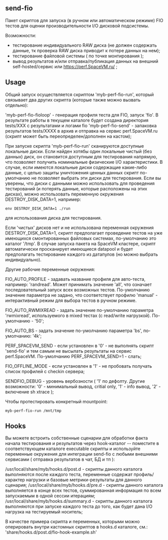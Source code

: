 ## send-fio

Пакет скриптов для запуска (в ручном или автоматическом режиме) FIO тестов для оценки производительности I/O дисковой подсистемы.

Возможности:

 - тестирование индивидуального RAW диска (не должен содержать данные, тк проверка RAW диска приводит к потере данных на нем);
 - тестирование файловой системы ( по точке монтирования );
 - вывод результатов и/или отправка/публикация данных на внешний self-hosted/сервис или https://perf.SpaceVM.ru/ ;

## Usage

Общий запуск осуществляется скриптом 'myb-perf-fio-run', который связывает два других скрипта (которые также можно вызвать отдельно):

 'myb-perf-fio-fioloop'  - генерация профиля теста для FIO, запуск 'fio'. В результате работы в текущем каталоге будет создана директория tests/XXX с результатами и логами fio
 'myb-perf-fio-send' - запаковка результатов tests/XXXX в архив и отправка на сервис perf.SpaceVM.ru (скрипт может быть переопределен/дополнен на кастом);

При запуске скрипта 'myb-perf-fio-run' сканируются доступные локальные диски. Если найден хотябы один локальные чистый (без данных) диск, он становится доступным
для тестирования напрямую, что позволяет получить номинальные физические I/O характеристики. В случае, если имеются локальные диски содержащие какие-либо данные,
с целью защиты уничтожения ценных данных скрипт по-умолчанию не позволяет выбрать эти диски для тестирования. Если вы уверены, что диски с данными можно
использовать для проведения тестирований (и потерять данные, которые расположены на этих дисках), можно использовать переменную окружения DESTROY_DISK_DATA=1, например:

```
env DESTROY_DISK_DATA=1 ./run
```

для использования диска для тестирования.

Если 'чистых' дисков нет и не использована переменная окружения DESTROY_DISK_DATA=1, скрипт предполагает проведение тестов на уже имеющихся смонтированных файловых системах,
по-умолчанию это каталог '/tmp'. В случае запуска пакета на SpaceVM кластере, скрипт автоматически просканирует имеющиеся datapool и будет предполагать тестирование
каждого из датапулов (но можно выбрать индивидуально).

Другие рабочие переменные окружения:

FIO_AUTO_PROFILE   - задавать название профиля для авто-теста, например: 'randread'. Может принимать значение 'all', что означает последовательный запуск всех возможных тестов.
                     По-умолчанию значение параметра не задано, что соответствует профилю 'manual' - интерактивный режим для выбора тестов в ручном режиме.

FIO_AUTO_RWMIXREAD - задать значение по-умолчанию параметра 'rwmixread', используемого в mixed тестах (с read/write нагрузкой). По-умолчанию - '50';

FIO_AUTO_BS        - задать значение по-умолчанию параметра 'bs', по-умолчанию: '4k';

PERF_SPACEVM_SEND  - если установлен в '0' - не выполнять скрипт 'send-fio' и тем самым не высылать результаты на сервис perf.SpaceVM. По-умолчанию PERF_SPACEVM_SEND=1 - слать;

FIO_OFFLINE_MODE   - если установлен в '1' - не пробовать получать список профилей с checkin сервера;

SENDFIO_DEBUG      - уровень вербозности ( '1' по дефолту. Другие возможности: '0' - минимальный вывод, critial only, '1' - info вывод, '2' - включение sh xtrace );

Чтобы протестировать конкретный mountpoint:

```
myb-perf-fio-run /mnt/tmp
```


## Hooks

Вы можете встроить собственные сценарии для обработки факта начала тестирования и результатов через hook-каталог -- поместите в соответствующем каталоге executable скрипты и 
используйте переменные окружения для интеграции send-fio с любыми внешними сервисами ( отправка результатов в чат, БД и тп ):

/usr/local/share/myb/hooks.d/post.d - скрипты данного каталога выполняются после каждого теста, переменные содержат профиль/характер нагрузки и базовые метрики-результаты для данного сценария;
/usr/local/share/myb/hooks.d/pre.d - скрипты данного каталога выполняется в конце всех тестов, суммированная информация по всем запускаемым в одной сессии итерациям;
/usr/local/share/myb/hooks.d/summary.d - скрипты данного каталога выполняются при запуске каждого теста до того, как будет дана I/O нагрузка на тестируемый носитель;

В качестве примера скрипта и переменных, которыми можно оперировать внутри кастомных скриптов в hooks.d каталоге, см.: 'share/hooks.d/post.d/fio-hook-example.sh'

